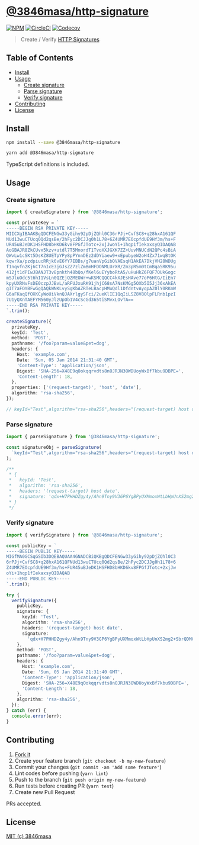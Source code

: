# [@3846masa/http-signature](https://www.npmjs.com/package/@3846masa/http-signature) <!-- omit in toc -->

[![NPM](https://nodei.co/npm/@3846masa/http-signature.png?mini=true)](https://www.npmjs.com/package/@3846masa/http-signature)
[![CircleCI](https://flat.badgen.net/circleci/github/3846masa/http-signature)](https://circleci.com/gh/3846masa/http-signature)
[![Codecov](https://flat.badgen.net/codecov/c/github/3846masa/http-signature)](https://codecov.io/gh/3846masa/http-signature)

> Create / Verify [HTTP Signatures](https://tools.ietf.org/html/draft-cavage-http-signatures-10)

## Table of Contents <!-- omit in toc -->

- [Install](#install)
- [Usage](#usage)
  - [Create signature](#create-signature)
  - [Parse signature](#parse-signature)
  - [Verify signature](#verify-signature)
- [Contributing](#contributing)
- [License](#license)

## Install

```bash
npm install --save @3846masa/http-signature
```

```bash
yarn add @3846masa/http-signature
```

TypeScript definitions is included.

## Usage

### Create signature

```ts
import { createSignature } from '@3846masa/http-signature';

const privateKey = `
-----BEGIN RSA PRIVATE KEY-----
MIICXgIBAAKBgQDCFENGw33yGihy92pDjZQhl0C36rPJj+CvfSC8+q28hxA161QF
NUd13wuCTUcq0Qd2qsBe/2hFyc2DCJJg0h1L78+6Z4UMR7EOcpfdUE9Hf3m/hs+F
UR45uBJeDK1HSFHD8bHKD6kv8FPGfJTotc+2xjJwoYi+1hqp1fIekaxsyQIDAQAB
AoGBAJR8ZkCUvx5kzv+utdl7T5MnordT1TvoXXJGXK7ZZ+UuvMNUCdN2QPc4sBiA
QWvLw1cSKt5DsKZ8UETpYPy8pPYnnDEz2dDYiaew9+xEpubyeW2oH4Zx71wqBtOK
kqwrXa/pzdpiucRRjk6vE6YY7EBBs/g7uanVpGibOVAEsqH1AkEA7DkjVH28WDUg
f1nqvfn2Kj6CT7nIcE3jGJsZZ7zlZmBmHFDONMLUrXR/Zm3pR5m0tCmBqa5RK95u
412jt1dPIwJBANJT3v8pnkth48bQo/fKel6uEYyboRtA5/uHuHkZ6FQF7OUkGogc
mSJluOdc5t6hI1VsLn0QZEjQZMEOWr+wKSMCQQCC4kXJEsHAve77oP6HtG/IiEn7
kpyUXRNvFsDE0czpJJBvL/aRFUJxuRK91jhjC68sA7NsKMGg5OXb5I5Jj36xAkEA
gIT7aFOYBFwGgQAQkWNKLvySgKbAZRTeLBacpHMuQdl1DfdntvAyqpAZ0lY0RKmW
G6aFKaqQfOXKCyWoUiVknQJAXrlgySFci/2ueKlIE1QqIiLSZ8V8OlpFLRnb1pzI
7U1yQXnTAEFYM560yJlzUpOb1V4cScGd365tiSMvxLOvTA==
-----END RSA PRIVATE KEY-----
`.trim();

createSignature({
  privateKey,
  keyId: 'Test',
  method: 'POST',
  pathname: '/foo?param=value&pet=dog',
  headers: {
    Host: 'example.com',
    Date: 'Sun, 05 Jan 2014 21:31:40 GMT',
    'Content-Type': 'application/json',
    Digest: 'SHA-256=X48E9qOokqqrvdts8nOJRJN3OWDUoyWxBf7kbu9DBPE=',
    'Content-Length': 18,
  },
  properties: ['(request-target)', 'host', 'date'],
  algorithm: 'rsa-sha256',
});

// keyId="Test",algorithm="rsa-sha256",headers="(request-target) host date",signature="qdx+H7PHHDZgy4y/Ahn9Tny9V3GP6YgBPyUXMmoxWtLbHpUnXS2mg2+SbrQDMCJypxBLSPQR2aAjn7ndmw2iicw3HMbe8VfEdKFYRqzic+efkb3nndiv/x1xSHDJWeSWkx3ButlYSuBskLu6kd9Fswtemr3lgdDEmn04swr2Os0="
```

### Parse signature

```ts
import { parseSignature } from '@3846masa/http-signature';

const signatureObj = parseSignature(
  `keyId="Test",algorithm="rsa-sha256",headers="(request-target) host date",signature="qdx+H7PHHDZgy4y/Ahn9Tny9V3GP6YgBPyUXMmoxWtLbHpUnXS2mg2+SbrQDMCJypxBLSPQR2aAjn7ndmw2iicw3HMbe8VfEdKFYRqzic+efkb3nndiv/x1xSHDJWeSWkx3ButlYSuBskLu6kd9Fswtemr3lgdDEmn04swr2Os0="`,
);

/**
 * {
 *   keyId: 'Test',
 *   algorithm: 'rsa-sha256',
 *   headers: '(request-target) host date',
 *   signature: 'qdx+H7PHHDZgy4y/Ahn9Tny9V3GP6YgBPyUXMmoxWtLbHpUnXS2mg2+SbrQDMCJypxBLSPQR2aAjn7ndmw2iicw3HMbe8VfEdKFYRqzic+efkb3nndiv/x1xSHDJWeSWkx3ButlYSuBskLu6kd9Fswtemr3lgdDEmn04swr2Os0='
 * }
 */
```

### Verify signature

```ts
import { verifySignature } from '@3846masa/http-signature';

const publicKey = `
-----BEGIN PUBLIC KEY-----
MIGfMA0GCSqGSIb3DQEBAQUAA4GNADCBiQKBgQDCFENGw33yGihy92pDjZQhl0C3
6rPJj+CvfSC8+q28hxA161QFNUd13wuCTUcq0Qd2qsBe/2hFyc2DCJJg0h1L78+6
Z4UMR7EOcpfdUE9Hf3m/hs+FUR45uBJeDK1HSFHD8bHKD6kv8FPGfJTotc+2xjJw
oYi+1hqp1fIekaxsyQIDAQAB
-----END PUBLIC KEY-----
`.trim();

try {
  verifySignature({
    publicKey,
    signature: {
      keyId: 'Test',
      algorithm: 'rsa-sha256',
      headers: '(request-target) host date',
      signature:
        'qdx+H7PHHDZgy4y/Ahn9Tny9V3GP6YgBPyUXMmoxWtLbHpUnXS2mg2+SbrQDMCJypxBLSPQR2aAjn7ndmw2iicw3HMbe8VfEdKFYRqzic+efkb3nndiv/x1xSHDJWeSWkx3ButlYSuBskLu6kd9Fswtemr3lgdDEmn04swr2Os0=',
    },
    method: 'POST',
    pathname: '/foo?param=value&pet=dog',
    headers: {
      Host: 'example.com',
      Date: 'Sun, 05 Jan 2014 21:31:40 GMT',
      'Content-Type': 'application/json',
      Digest: 'SHA-256=X48E9qOokqqrvdts8nOJRJN3OWDUoyWxBf7kbu9DBPE=',
      'Content-Length': 18,
    },
    algorithm: 'rsa-sha256',
  });
} catch (err) {
  console.error(err);
}
```

## Contributing

1. [Fork it](http://github.com/3846masa/http-signature/fork)
2. Create your feature branch (`git checkout -b my-new-feature`)
3. Commit your changes (`git commit -am 'Add some feature'`)
4. Lint codes before pushing (`yarn lint`)
5. Push to the branch (`git push origin my-new-feature`)
6. Run tests before creating PR (`yarn test`)
7. Create new Pull Request

PRs accepted.

## License

[MIT (c) 3846masa](https://github.com/3846masa/http-signature/blob/master/LICENSE)
